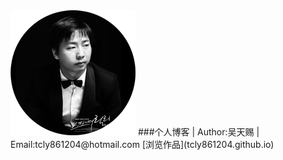 <img src="./img/face.png" width="200" height="200">
###个人博客 | Author:吴天赐 | Email:tcly861204@hotmail.com
[浏览作品](tcly861204.github.io)
